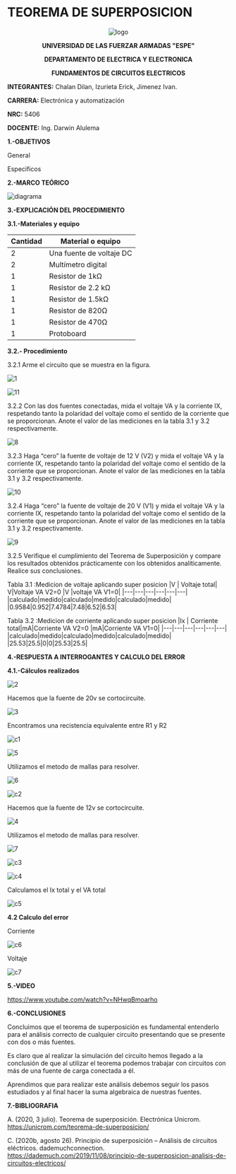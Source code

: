# TEOREMA DE SUPERPOSICION
<div align="center">
  
  ![logo](https://user-images.githubusercontent.com/75336529/125663183-92f5a767-ea5b-4e4a-9d6c-4bf6f015541a.png)
  
  **UNIVERSIDAD DE LAS FUERZAR ARMADAS "ESPE"**
  
  **DEPARTAMENTO DE ELECTRICA Y ELECTRONICA**
  
  **FUNDAMENTOS DE CIRCUITOS ELECTRICOS**
  
</div>

**INTEGRANTES:** 
 Chalan Dilan, Izurieta Erick, Jimenez Ivan.

**CARRERA:**
 Electrónica y automatización

**NRC:**
 5406

**DOCENTE:**
Ing. Darwin Alulema

**1.-OBJETIVOS**

General



Especificos


**2.-MARCO TEÓRICO**

![diagrama](https://user-images.githubusercontent.com/75336529/125874368-442f78b4-de1c-4c5a-b6ed-546ae0fbeba8.jpeg)

**3.-EXPLICACIÓN DEL PROCEDIMIENTO**

**3.1.-Materiales y equipo**

|Cantidad|Material o equipo|
|---|---|
|2|Una fuente de voltaje DC|
|2|Multímetro digital|
|1|Resistor de 1kΩ|
|1|Resistor de 2.2 kΩ|
|1|Resistor de 1.5kΩ|
|1|Resistor de 820Ω|
|1|Resistor de 470Ω|
|1|Protoboard|

**3.2.- Procedimiento**

3.2.1 Arme el circuito que se muestra en la figura.

![1](https://user-images.githubusercontent.com/75336529/125838250-9a2d17e3-6054-4b94-bdab-f2a774843d42.png)

![11](https://user-images.githubusercontent.com/75336529/125889124-ee50a0b7-6007-4ea3-b437-78256e22b415.png)

3.2.2 Con las dos fuentes conectadas, mida el voltaje VA y la corriente IX, respetando tanto la polaridad del voltaje como el sentido de la corriente que se proporcionan. Anote el valor de las mediciones en la tabla 3.1 y 3.2 respectivamente.

![8](https://user-images.githubusercontent.com/75336529/125889126-53a62676-53f6-4507-af38-91e1f68020db.png)

3.2.3 Haga “cero” la fuente de voltaje de 12 V (V2) y mida el voltaje VA y la corriente IX, respetando tanto la polaridad del voltaje como el sentido de la corriente que se proporcionan. Anote el valor de las mediciones en la tabla 3.1 y 3.2 respectivamente.

![10](https://user-images.githubusercontent.com/75336529/125889123-32883391-a67f-4547-ab6f-4cd46c739b18.png)

3.2.4  Haga “cero” la fuente de voltaje de 20 V (V1) y mida el voltaje VA y la corriente IX, respetando tanto la polaridad del voltaje como el sentido de la corriente que se proporcionan. Anote el valor de las mediciones en la tabla 3.1 y 3.2 respectivamente.

![9](https://user-images.githubusercontent.com/75336529/125889115-4a3b27c7-ec21-44a7-9156-feb3e7c15c22.png)

3.2.5 Verifique el cumplimiento del Teorema de Superposición y compare los resultados obtenidos prácticamente con los obtenidos analíticamente. Realice sus conclusiones. 

Tabla 3.1 :Medicion de voltaje aplicando super posicion
|V | Voltaje total| V|Voltaje VA V2=0 |V |voltaje VA V1=0|
|---|---|---|---|---|---|
|calculado|medido|calculado|medido|calculado|medido|
|0.9584|0.952|7.4784|7.48|6.52|6.53|


Tabla 3.2 :Medicion de corriente aplicando super posicion
|Ix | Corriente total|mA|Corriente VA V2=0 |mA|Corriente VA V1=0|
|---|---|---|---|---|---|
|calculado|medido|calculado|medido|calculado|medido|
|25.53|25.5|0|0|25.53|25.5|

**4.-RESPUESTA A INTERROGANTES Y CALCULO DEL ERROR**

**4.1.-Cálculos realizados**

![2](https://user-images.githubusercontent.com/75336529/125846305-ef32650f-e898-44ae-8d2f-092df1c53b29.png)

Hacemos que la fuente de 20v se cortocircuite.

![3](https://user-images.githubusercontent.com/75336529/125846309-97214796-75cb-4911-93ae-dc987f3b33f3.png)

Encontramos una recistencia equivalente entre R1 y R2

![c1](https://user-images.githubusercontent.com/75336529/125863600-41e6cb66-e8a8-49e4-a2a4-f22f0d9fd70e.png)

![5](https://user-images.githubusercontent.com/75336529/125853091-8c9fd43a-6426-48bf-8714-2b369b5c0c4f.png)

Utilizamos el metodo de mallas para resolver.

![6](https://user-images.githubusercontent.com/75336529/125856872-3d161f72-4b16-49c4-a599-2165476b93e9.png)

![c2](https://user-images.githubusercontent.com/75336529/125873563-59213493-7154-4719-ae92-fad49323e482.png)

Hacemos que la fuente de 12v se cortocircuite.

![4](https://user-images.githubusercontent.com/75336529/125846311-b48011f8-41b7-4dd2-889c-a8a9e3d63585.png)

Utilizamos el metodo de mallas para resolver.

![7](https://user-images.githubusercontent.com/75336529/125868398-2587591f-aafd-4efa-aa43-c5adaaa8d175.png)

![c3](https://user-images.githubusercontent.com/75336529/125873757-adac338e-879b-41fe-a1e8-1fc261ca9a9c.png)

![c4](https://user-images.githubusercontent.com/75336529/125874038-0d796b43-2cb1-478e-89eb-7038089e8729.png)

Calculamos el Ix total y el VA total

![c5](https://user-images.githubusercontent.com/75336529/125874040-548d8e46-0146-4945-b885-9f6d32e8a994.png)

**4.2 Calculo del error**

Corriente

![c6](https://user-images.githubusercontent.com/75336529/125874033-8bcdd56f-c016-4595-baf7-50cc0730a824.png)

Voltaje

![c7](https://user-images.githubusercontent.com/75336529/125874036-f914411b-16d1-48ca-8fd4-772ea5d02e02.png)

**5.-VIDEO**

https://www.youtube.com/watch?v=NHwqBmoarho

**6.-CONCLUSIONES**

Concluimos que el teorema de superposición es fundamental entenderlo para el análisis correcto de cualquier circuito presentando que se presente con dos o más fuentes.

Es claro que al realizar la simulación del circuito hemos llegado a la conclusión de que al utilizar el teorema podemos trabajar con circuitos con más de una fuente de carga conectada a él.

Aprendimos que para realizar este análisis debemos seguir los pasos estudiados y al final hacer la suma algebraica de nuestras fuentes.

**7.-BIBLIOGRAFIA**

A. (2020, 3 julio). Teorema de superposición. Electrónica Unicrom. https://unicrom.com/teorema-de-superposicion/

C. (2020b, agosto 26). Principio de superposición – Análisis de circuitos eléctricos. dademuchconnection. https://dademuch.com/2019/11/08/principio-de-superposicion-analisis-de-circuitos-electricos/
